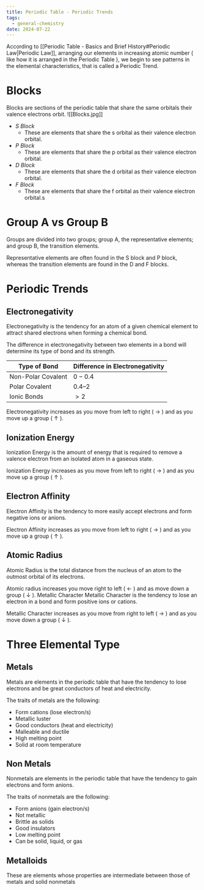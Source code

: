 ```yaml
---
title: Periodic Table - Periodic Trends
tags:
  - general-chemistry
date: 2024-07-22
---
```

According to [[Periodic Table - Basics and Brief History#Periodic Law|Periodic Law]], arranging our elements in increasing atomic number ( like how it is arranged in the Periodic Table ), we begin to see patterns in the elemental characteristics, that is called a Periodic Trend.
# Blocks
Blocks are sections of the periodic table that share the same orbitals their valence electrons orbit.
![[Blocks.jpg]]
- *S Block*
	- These are elements that share the s orbital as their valence electron orbital.
 - *P Block*
	- These are elements that share the p orbital as their valence electron orbital.
- *D Block*
	- These are elements that share the d orbital as their valence electron orbital.
- *F Block*
	- These are elements that share the f orbital as their valence electron orbital.s
# Group A vs Group B
Groups are divided into two groups; group A, the representative elements; and group B, the transition elements.

Representative elements are often found in the S block and P block, whereas the transition elements are found in the D and F blocks.
# Periodic Trends
## Electronegativity
Electronegativity is the tendency for an atom of a given chemical element to attract shared electrons when forming a chemical bond.

The difference in electronegativity between two elements in a bond will determine its type of bond and its strength.

| Type of Bond       | Difference in Electronegativity |
| ------------------ | ------------------------------- |
| Non-Polar Covalent | $0-0.4$                         |
| Polar Covalent     | $0.4–2$                         |
| Ionic Bonds        | $>2$                            |

Electronegativity increases as you move from left to right ( $\rightarrow$ ) and as you move up a group ( $\uparrow$ ).
## Ionization Energy
Ionization Energy is the amount of energy that is required to remove a valence electron from an isolated atom in a gaseous state.

Ionization Energy increases as you move from left to right ( $\rightarrow$ ) and as you move up a group ( $\uparrow$ ).
## Electron Affinity
Electron Affinity is the tendency to more easily accept electrons and form negative ions or anions.

Electron Affinity increases as you move from left to right ( $\rightarrow$ ) and as you move up a group ( $\uparrow$ ).
## Atomic Radius
Atomic Radius is the total distance from the nucleus of an atom to the outmost orbital of its electrons.

Atomic radius increases you move right to left ( $\leftarrow$ ) and as move down a group ( $\downarrow$ ).
 Metallic Character
Metallic Character is the tendency to lose an electron in a bond and form positive ions or cations.

Metallic Character increases as you move from right to left ( $\rightarrow$ ) and as you move down a group ( $\downarrow$ ).

# Three Elemental Type
## Metals
Metals are elements in the periodic table that have the tendency to lose electrons and be great conductors of heat and electricity.

The traits of metals are the following:
- Form cations (lose electron/s)
- Metallic luster
- Good conductors (heat and electricity)
- Malleable and ductile
- High melting point
- Solid at room temperature
## Non Metals
Nonmetals are elements in the periodic table that have the tendency to gain electrons and form anions.

The traits of nonmetals are the following:
- Form anions (gain electron/s)
- Not metallic
- Brittle as solids
- Good insulators
- Low melting point
- Can be solid, liquid, or gas
## Metalloids
These are elements whose properties are intermediate between those of metals and solid nonmetals